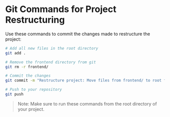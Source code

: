 # Git Commands for Project Restructuring

Use these commands to commit the changes made to restructure the project:

```bash
# Add all new files in the root directory
git add .

# Remove the frontend directory from git
git rm -r frontend/

# Commit the changes
git commit -m "Restructure project: Move files from frontend/ to root for Vercel deployment"

# Push to your repository
git push
```

> Note: Make sure to run these commands from the root directory of your project.
